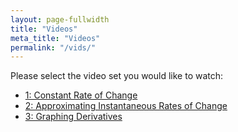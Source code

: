 ```yaml
---
layout: page-fullwidth
title: "Videos"
meta_title: "Videos"
permalink: "/vids/"
---
```


Please select the video set you would like to watch:

* [1: Constant Rate of Change](croc)
* [2: Approximating Instantaneous Rates of Change](arociroc)
* [3: Graphing Derivatives](graphderiv)
<!--* [4: Basic Derivative Rules](4)-->
<!--* [5: The Chain Rule](5)-->
<!--* [6: Optimization](6)-->
<!--* [7: Integrals from Riemann Sums](7)-->
<!--* [8: Antiderivatives](8)-->
